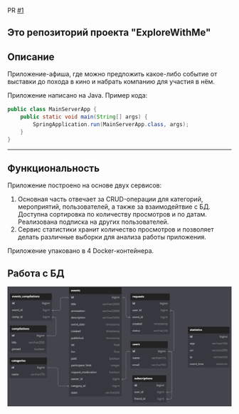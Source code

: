 PR [#1](https://github.com/welderdefender/java-explore-with-me/pull/1)

## Это репозиторий проекта "ExploreWithMe"

## **Описание**
Приложение-афиша, где можно предложить какое-либо событие от выставки до похода в кино и набрать компанию для участия в нём.

Приложение написано на Java. Пример кода:
```java
public class MainServerApp {
    public static void main(String[] args) {
        SpringApplication.run(MainServerApp.class, args);
    }
}
```
------
## **Функциональность**
Приложение построено на основе двух сервисов:
1. Основная часть отвечает за CRUD-операции для категорий, мероприятий, пользователей, а также за взаимодейтвие с БД. Доступна сортировка по количеству просмотров и по датам. Реализована подписка на других пользователей.
2. Сервис статистики хранит количество просмотров и позволяет делать различные выборки для анализа работы приложения.

Приложение упаковано в 4 Docker-контейнера.

## Работа с БД
![This is an image](er-diagram.png)